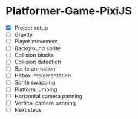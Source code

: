 # Platformer-Game-PixiJS

- [x] Project setup
- [ ] Gravity
- [ ] Player movement
- [ ] Background sprite
- [ ] Collision blocks
- [ ] Collision detection
- [ ] Sprite animation
- [ ] Hitbox implementation
- [ ] Sprite swapping
- [ ] Platform jumping
- [ ] Horizontal camera panning
- [ ] Vertical camera panning
- [ ] Next steps

